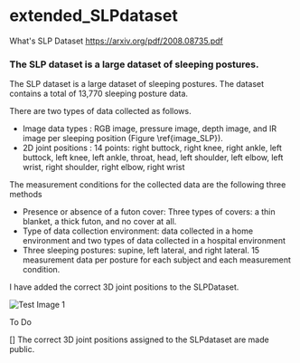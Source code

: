 # extended_SLPdataset

What's SLP Dataset
https://arxiv.org/pdf/2008.08735.pdf

### The SLP dataset is a large dataset of sleeping postures.
The SLP dataset is a large dataset of sleeping postures.
The dataset contains a total of 13,770 sleeping posture data.

There are two types of data collected as follows.
- Image data types : RGB image, pressure image, depth image, and IR image per sleeping position (Figure \ref{image_SLP}).
- 2D joint positions : 14 points: right buttock, right knee, right ankle, left buttock, left knee, left ankle, throat, head, left shoulder, left elbow, left wrist, right shoulder, right elbow, right wrist

The measurement conditions for the collected data are the following three methods
- Presence or absence of a futon cover: Three types of covers: a thin blanket, a thick futon, and no cover at all.
- Type of data collection environment: data collected in a home environment and two types of data collected in a hospital environment
- Three sleeping postures: supine, left lateral, and right lateral. 15 measurement data per posture for each subject and each measurement condition.

I have added the correct 3D joint positions to the SLPDataset.

![Test Image 1](image/3djoint.png)

To Do

[] The correct 3D joint positions assigned to the SLPdataset are made public.
